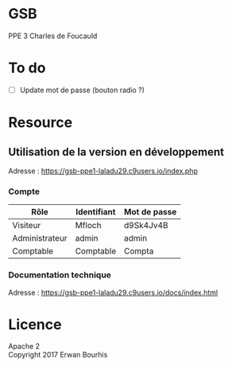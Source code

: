# GSB
PPE 3 Charles de Foucauld

# To do
- [ ] Update mot de passe (bouton radio ?)

# Resource

## Utilisation de la version en développement
Adresse : https://gsb-ppe1-laladu29.c9users.io/index.php

### Compte

| Rôle            | Identifiant | Mot de passe |
| -----------     | ----------- | -----------  |
| Visiteur        | Mfloch      | d9Sk4Jv4B    |
| Administrateur  | admin       | admin        |
| Comptable       | Comptable   | Compta       |

### Documentation technique
Adresse : https://gsb-ppe1-laladu29.c9users.io/docs/index.html

# Licence 
Apache 2  
Copyright 2017 Erwan Bourhis
